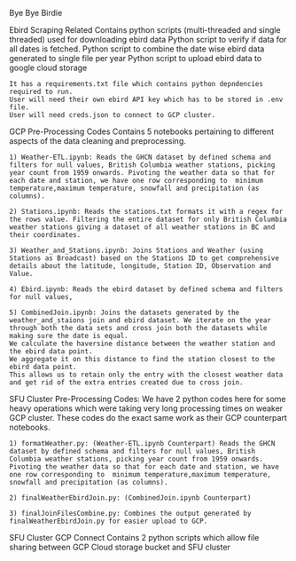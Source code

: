 Bye Bye Birdie 


Ebird Scraping Related 
	Contains python scripts (multi-threaded and single threaded) used for downloading ebird data 
	Python script to verify if data for all dates is fetched.
	Python script to combine the date wise ebird data generated to single file per year
	Python script to upload ebird data to google cloud storage

	It has a requirements.txt file which contains python depndencies required to run.
	User will need their own ebird API key which has to be stored in .env file.
	User will need creds.json to connect to GCP cluster.



GCP Pre-Processing Codes
	Contains 5 notebooks pertaining to different aspects of the data cleaning and preprocessing. 
	
	1) Weather-ETL.ipynb: Reads the GHCN dataset by defined schema and filters for null values, British Columbia weather stations, picking year count from 1959 onwards. Pivoting the weather data so that for each date and station, we have one row corresponding to  minimum temperature,maximum temperature, snowfall and precipitation (as columns).

	2) Stations.ipynb: Reads the stations.txt formats it with a regex for the rows value. Filtering the entire dataset for only British Columbia weather stations giving a dataset of all weather stations in BC and their coordinates. 

	3) Weather_and_Stations.ipynb: Joins Stations and Weather (using Stations as Broadcast) based on the Stations ID to get comprehensive details about the latitude, longitude, Station ID, Observation and Value.

	4) Ebird.ipynb: Reads the ebird dataset by defined schema and filters for null values,

	5) CombinedJoin.ipynb: Joins the datasets generated by the weather_and_staions join and ebird dataset. We iterate on the year through both the data sets and cross join both the datasets while making sure the date is equal.
	We calculate the haversine distance between the weather station and the ebird data point.
	We aggregate it on this distance to find the station closest to the ebird data point. 
	This allows us to retain only the entry with the closest weather data and get rid of the extra entries created due to cross join. 


SFU Cluster Pre-Processing Codes: 
	We have 2 python codes here for some heavy operations which were taking very long processing times on weaker GCP cluster. These codes do the exact same work as their GCP counterpart notebooks.

	1) formatWeather.py: (Weather-ETL.ipynb Counterpart) Reads the GHCN dataset by defined schema and filters for null values, British Columbia weather stations, picking year count from 1959 onwards. Pivoting the weather data so that for each date and station, we have one row corresponding to  minimum temperature,maximum temperature, snowfall and precipitation (as columns).

	2) finalWeatherEbirdJoin.py: (CombinedJoin.ipynb Counterpart)

	3) finalJoinFilesCombine.py: Combines the output generated by finalWeatherEbirdJoin.py for easier upload to GCP.


SFU Cluster GCP Connect
	Contains 2 python scripts which allow file sharing between GCP Cloud storage bucket and SFU cluster